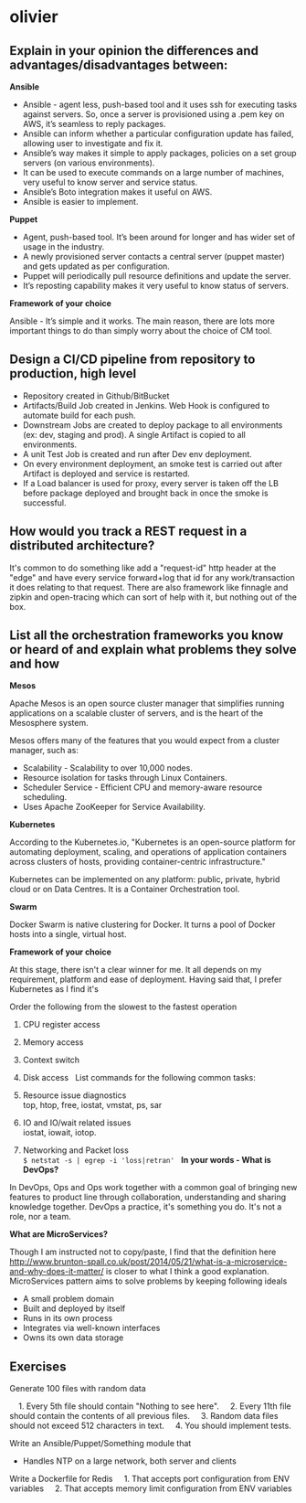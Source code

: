 # olivier

## Explain in your opinion the differences and advantages/disadvantages between:

**Ansible**

* Ansible - agent less, push-based tool and it uses ssh for executing tasks against servers.  So, once a server is provisioned using a .pem key on AWS, it’s  seamless to reply packages.  
* Ansible can inform whether a particular configuration update has failed, allowing user to investigate and fix it.  
* Ansible’s way makes it simple to apply packages, policies on a set group servers (on various environments).
* It can be used to execute commands on a large number of machines, very useful to know server and service status.
* Ansible’s Boto integration makes it useful on AWS.
* Ansible is easier to implement.

**Puppet**
* Agent, push-based tool.  It’s been around for longer and has wider set of usage in the industry.
* A newly provisioned server contacts a central server  (puppet master) and gets updated as per configuration.  
* Puppet will periodically pull resource definitions and update the server.
* It’s reposting capability makes it very useful to know status of servers.

**Framework of your choice**

Ansible - It’s simple and it works. The main reason, there are lots more important things to do than simply worry about the choice of CM tool.

## Design a CI/CD pipeline from repository to production, high level

* Repository created in Github/BitBucket
* Artifacts/Build Job created in Jenkins. Web Hook is configured to automate build for each push.
* Downstream Jobs are created to deploy package to all environments (ex: dev, staging and prod). A single Artifact is copied to all environments.
* A unit Test Job is created and run after Dev env deployment.
* On every environment deployment, an smoke test is carried out after Artifact is deployed and service is restarted.
* If a Load balancer is used for proxy, every server is taken off the LB before package deployed and brought back in once the smoke is successful.

## How would you track a REST request in a distributed architecture?

It's common to do something like add a "request-id" http header at the "edge" and have every service forward+log that id for any work/transaction it does relating to that request.
There are also framework like finnagle and zipkin and open-tracing which can sort of help with it, but nothing out of the box.

## List all the orchestration frameworks you know or heard of and explain what problems they solve and how

**Mesos**

Apache Mesos is an open source cluster manager that simplifies running applications on a scalable cluster of servers, and is the heart of the Mesosphere system.

Mesos offers many of the features that you would expect from a cluster manager, such as:

* Scalability - Scalability to over 10,000 nodes.
* Resource isolation for tasks through Linux Containers.
* Scheduler Service - Efficient CPU and memory-aware resource scheduling.
* Uses Apache ZooKeeper for Service Availability.

**Kubernetes**

According to the Kubernetes.io, "Kubernetes is an open-source platform for automating deployment, scaling, and operations of application containers across clusters of hosts, providing container-centric infrastructure."

Kubernetes can be implemented on any platform: public, private, hybrid cloud or on Data Centres. It is a Container Orchestration tool.

**Swarm**

Docker Swarm is native clustering for Docker. It turns a pool of Docker hosts into a single, virtual host.

**Framework of your choice**

At this stage, there isn't a clear winner for me. It all depends on my requirement, platform and ease of deployment. Having said that, I prefer Kubernetes as I find it's

Order the following from the slowest to the fastest operation

1. CPU register access
2. Memory access
3. Context switch
4. Disk access
 
List commands for the following common tasks:

1. Resource issue diagnostics <br>
top, htop, free, iostat, vmstat, ps, sar

2. IO and IO/wait related issues<br>
iostat, iowait, iotop.

3. Networking and Packet loss<br>
`$ netstat -s | egrep -i 'loss|retran'`
 
**In your words - What is DevOps?**

In DevOps, Ops and Ops work together with a common goal of bringing new features to product line through collaboration, understanding and sharing knowledge together. DevOps a practice, it's something you do. It's not a role, nor a team.  

**What are MicroServices?**

Though I am instructed not to copy/paste, I find that the definition here http://www.brunton-spall.co.uk/post/2014/05/21/what-is-a-microservice-and-why-does-it-matter/ is closer to what I think a good explanation. MicroServices pattern aims to solve problems by keeping following ideals

* A small problem domain
* Built and deployed by itself
* Runs in its own process
* Integrates via well-known interfaces
* Owns its own data storage

## Exercises

Generate 100 files with random data

    1. Every 5th file should contain "Nothing to see here".
    2. Every 11th file should contain the contents of all previous files.
    3. Random data files should not exceed 512 characters in text.
    4. You should implement tests.

Write an Ansible/Puppet/Something module that
* Handles NTP on a large network, both server and clients

Write a Dockerfile for Redis
    1. That accepts port configuration from ENV variables
    2. That accepts memory limit configuration from ENV variables
